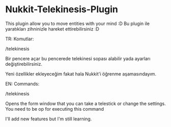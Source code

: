 # Nukkit-Telekinesis-Plugin
This plugin allow you to move entities with your mind :D
Bu plugin ile yaratıkları zihninizle hareket ettirebilirsiniz :D

TR:
Komutlar:

/telekinesis

Bir pencere açar bu pencerede telekinesi sopası alabilir yada ayarları değiştirebilirsiniz.

Yeni özellikler ekleyeceğim fakat hala Nukkit'i öğrenme aşamasındayım.

EN:
Commands:

/telekinesis

Opens the form window that you can take a telestick or change the settings.
You need to be op for executing this command

I'll add new features but I'm still learning.
